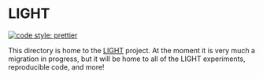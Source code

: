 # LIGHT

[![code style: prettier](https://img.shields.io/badge/code_style-prettier-ff69b4.svg?style=flat-square)](https://github.com/prettier/prettier)

This directory is home to the [LIGHT](https//parl.ai/projects/light/) project. At the moment it is very much a migration in progress, but it will be home to all of the LIGHT experiments, reproducible code, and more!
